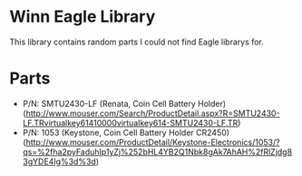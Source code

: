 Winn Eagle Library
========

This library contains random parts I could not find Eagle librarys for.


Parts
========
* P/N: SMTU2430-LF (Renata, Coin Cell Battery Holder) (http://www.mouser.com/Search/ProductDetail.aspx?R=SMTU2430-LF.TRvirtualkey61410000virtualkey614-SMTU2430-LF.TR)
* P/N: 1053 (Keystone, Coin Cell Battery Holder CR2450) (http://www.mouser.com/ProductDetail/Keystone-Electronics/1053/?qs=%2fha2pyFaduhIp1yZj%252bHL4YB2Q1Nbk8gAk7AhAH%2fRlZjdg83gYDE4Ig%3d%3d)